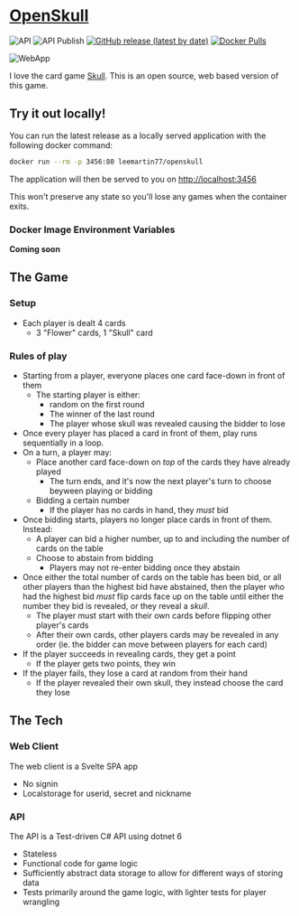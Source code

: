 # [OpenSkull](https://www.openskull.dev)

![API](https://github.com/leemartin77/openskull/actions/workflows/api-dotnet-build-and-test.yml/badge.svg)
![API Publish](https://github.com/leemartin77/openskull/actions/workflows/docker-publish.yml/badge.svg)
[![GitHub release (latest by date)](https://img.shields.io/github/v/release/leemartin77/openskull)](https://github.com/LeeMartin77/openskull/releases/latest)
[![Docker Pulls](https://img.shields.io/docker/pulls/leemartin77/openskull-api)](https://hub.docker.com/r/leemartin77/openskull)

![WebApp](https://github.com/leemartin77/openskull/actions/workflows/webapp-build-and-push.yml/badge.svg)

I love the card game [Skull](https://www.youtube.com/watch?v=Lu_IgiU4lh8). This is an open source, web based version of this game.

## Try it out locally!

You can run the latest release as a locally served application with the following docker command:

```bash
docker run --rm -p 3456:80 leemartin77/openskull
```

The application will then be served to you on [http://localhost:3456](http://localhost:3456)

This won't preserve any state so you'll lose any games when the container exits.

### Docker Image Environment Variables

**Coming soon**

## The Game

### Setup

- Each player is dealt 4 cards
  - 3 "Flower" cards, 1 "Skull" card

### Rules of play

- Starting from a player, everyone places one card face-down in front of them
  - The starting player is either:
    - random on the first round
    - The winner of the last round
    - The player whose skull was revealed causing the bidder to lose
- Once every player has placed a card in front of them, play runs sequentially in a loop.
- On a turn, a player may:
  - Place another card face-down on _top_ of the cards they have already played
    - The turn ends, and it's now the next player's turn to choose beyween playing or bidding
  - Bidding a certain number
    - If the player has no cards in hand, they _must_ bid
- Once bidding starts, players no longer place cards in front of them. Instead:
  - A player can bid a higher number, up to and including the number of cards on the table
  - Choose to abstain from bidding
    - Players may not re-enter bidding once they abstain
- Once either the total number of cards on the table has been bid, or all other players than the highest bid have abstained, then the player who had the highest bid _must_ flip cards face up on the table until either the number they bid is revealed, or they reveal a _skull_.
  - The player must start with their own cards before flipping other player's cards
  - After their own cards, other players cards may be revealed in any order (ie. the bidder can move between players for each card)
- If the player succeeds in revealing cards, they get a point
  - If the player gets two points, they win
- If the player fails, they lose a card at random from their hand
  - If the player revealed their own skull, they instead choose the card they lose

## The Tech

### Web Client

The web client is a Svelte SPA app

- No signin
- Localstorage for userid, secret and nickname

### API

The API is a Test-driven C# API using dotnet 6

- Stateless
- Functional code for game logic
- Sufficiently abstract data storage to allow for different ways of storing data
- Tests primarily around the game logic, with lighter tests for player wrangling
